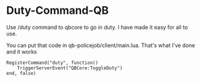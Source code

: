 # Duty-Command-QB

Use /duty command to qbcore to go in duty. I have made it easy for all to use. 

You can put that code in qb-policejob/client/main.lua. That's what I've done and it works

```
RegisterCommand("duty", function()
    TriggerServerEvent("QBCore:ToggleDuty")
end, false) 
